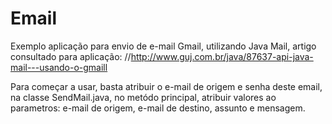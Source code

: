 # Email
Exemplo aplicação para envio de e-mail Gmail, utilizando Java Mail, artigo consultado para aplicação: //http://www.guj.com.br/java/87637-api-java-mail---usando-o-gmaill

Para começar a usar, basta atribuir o e-mail de origem e senha deste email, na classe SendMail.java, no metódo principal, atribuir valores ao parametros: e-mail de origem, e-mail de destino, assunto e mensagem.
